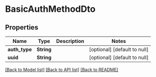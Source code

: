 # BasicAuthMethodDto

## Properties
Name | Type | Description | Notes
------------ | ------------- | ------------- | -------------
**auth_type** | **String** |  | [optional] [default to null]
**uuid** | **String** |  | [optional] [default to null]

[[Back to Model list]](../README.md#documentation-for-models) [[Back to API list]](../README.md#documentation-for-api-endpoints) [[Back to README]](../README.md)


